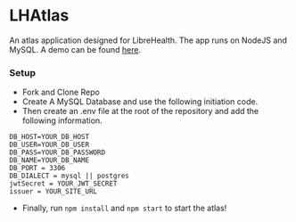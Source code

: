 # LHAtlas
An atlas application designed for LibreHealth. The app runs on NodeJS and MySQL. A demo can be found [here](https://lhatlas.herokuapp.com/).

### Setup
- Fork and Clone Repo
- Create A MySQL Database and use the following initiation code.
- Then create an .env file at the root of the repository and add the following information.
```
DB_HOST=YOUR_DB_HOST
DB_USER=YOUR_DB_USER
DB_PASS=YOUR_DB_PASSWORD
DB_NAME=YOUR_DB_NAME
DB_PORT = 3306
DB_DIALECT = mysql || postgres
jwtSecret = YOUR_JWT_SECRET
issuer = YOUR_SITE_URL
```

- Finally, run `npm install` and `npm start` to start the atlas!
